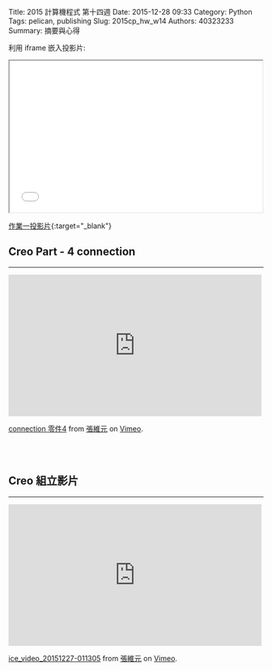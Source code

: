 Title: 2015 計算機程式 第十四週
Date: 2015-12-28 09:33
Category: Python
Tags: pelican, publishing
Slug: 2015cp_hw_w14
Authors: 40323233
Summary: 摘要與心得


利用 iframe 嵌入投影片:

<iframe src="simplest9.html" width="500" height="300"></iframe>

[作業一投影片](simplest9.html){:target="_blank"}
<h2>Creo Part - 4  connection</h2>
<hr>
<iframe src="https://player.vimeo.com/video/149543176" width="500" height="280" frameborder="0" webkitallowfullscreen mozallowfullscreen allowfullscreen></iframe> <p><a href="https://vimeo.com/149543176">connection 零件4</a> from <a href="https://vimeo.com/user45372770">張維元</a> on <a href="https://vimeo.com">Vimeo</a>.</p>
<br>
<br>
<h2>Creo 組立影片</h2>
<hr>
<iframe src="https://player.vimeo.com/video/150063471" width="500" height="280" frameborder="0" webkitallowfullscreen mozallowfullscreen allowfullscreen></iframe> <p><a href="https://vimeo.com/150063471">ice_video_20151227-011305</a> from <a href="https://vimeo.com/user45372770">張維元</a> on <a href="https://vimeo.com">Vimeo</a>.</p>